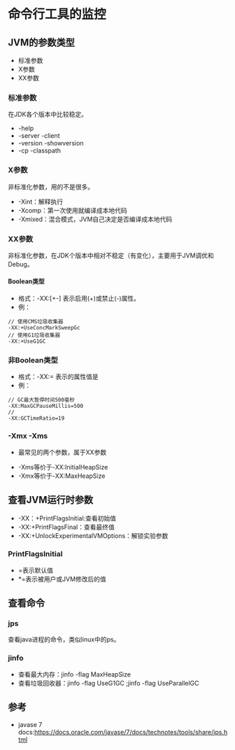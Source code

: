 # 命令行工具的监控
## JVM的参数类型
* 标准参数
* X参数
* XX参数

### 标准参数
在JDK各个版本中比较稳定。  
* -help
* -server -client
* -version -showversion
* -cp -classpath

### X参数
非标准化参数，用的不是很多。    
* -Xint：解释执行
* -Xcomp：第一次使用就编译成本地代码
* -Xmixed：混合模式，JVM自己决定是否编译成本地代码

### XX参数
非标准化参数，在JDK个版本中相对不稳定（有变化），主要用于JVM调优和Debug。  

#### Boolean类型
* 格式：-XX:[+-]<name> 表示启用(+)或禁止(-)<name>属性。  
* 例：
```
// 使用CMS垃圾收集器
-XX:+UseConcMarkSweepGc
// 使用G1垃圾收集器  
-XX:+UseG1GC  
```
### 非Boolean类型
* 格式：-XX:<name>=<value> 表示<name>的属性值是<value>
* 例：  
```
// GC最大暂停时间500毫秒
-XX:MaxGCPauseMillis=500
// 
-XX:GCTimeRatio=19
```

### -Xmx -Xms
* 最常见的两个参数，属于XX参数
 - -Xms等价于-XX:InitialHeapSize
 - -Xmx等价于-XX:MaxHeapSize
 
## 查看JVM运行时参数
* -XX：+PrintFlagsInitial:查看初始值
* -XX:+PrintFlagsFinal：查看最终值
* -XX:+UnlockExperimentalVMOptions：解锁实验参数 

### PrintFlagsInitial
* =表示默认值  
* *=表示被用户或JVM修改后的值



## 查看命令
### jps
查看java进程的命令，类似linux中的ps。  

### jinfo
* 查看最大内存：jinfo -flag MaxHeapSize <pid>
* 查看垃圾回收器：jinfo -flag UseG1GC <pid>;jinfo -flag UseParallelGC <pid>

## 参考
* javase 7 docs:https://docs.oracle.com/javase/7/docs/technotes/tools/share/jps.html